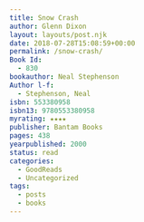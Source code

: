 ```yaml
---
title: Snow Crash
author: Glenn Dixon
layout: layouts/post.njk
date: 2018-07-28T15:08:59+00:00
permalink: /snow-crash/
Book Id:
  - 830
bookauthor: Neal Stephenson
Author l-f:
  - Stephenson, Neal
isbn: 553380958
isbn13: 9780553380958
myrating: ★★★★
publisher: Bantam Books
pages: 438
yearpublished: 2000
status: read
categories:
  - GoodReads
  - Uncategorized
tags:
  - posts
  - books
---
```

